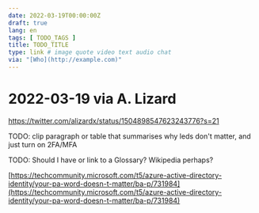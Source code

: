 ```yaml
---
date: 2022-03-19T00:00:00Z
draft: true
lang: en
tags: [ TODO_TAGS ]
title: TODO_TITLE
type: link # image quote video text audio chat
via: "[Who](http://example.com)"
---
```



# 2022-03-19 via A. Lizard
https://twitter.com/alizardx/status/1504898547623243776?s=21


TODO: clip paragraph or table that summarises why leds don't matter, and just turn on 2FA/MFA

TODO: Should I have or link to a Glossary? Wikipedia perhaps?

[https://techcommunity.microsoft.com/t5/azure-active-directory-identity/your-pa-word-doesn-t-matter/ba-p/731984](https://techcommunity.microsoft.com/t5/azure-active-directory-identity/your-pa-word-doesn-t-matter/ba-p/731984)

